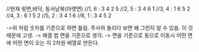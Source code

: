 //현재 윗면,바닥, 동서남북(아랫면)
//1, 6 : 3 4 2 5
//2, 5 : 3 4 6 1
//3, 4 : 1 6 5 2
//4, 3 : 6 1 5 2
//5, 2 : 3 4 1 6
//6, 1 : 3 4 5 2

->위 처럼 숫자를 기준으로 하면 틀림. 주사위 돌리다 보면 왜 그런지 알 수 있음. 이 것 때문에 고생.
-> 해결 법 면을 기준으로 생각.
-> 면을 기준으로 동으로 이동시 어떤 면에 어떤 면이 오는 지 2차원 배열로 만든다.